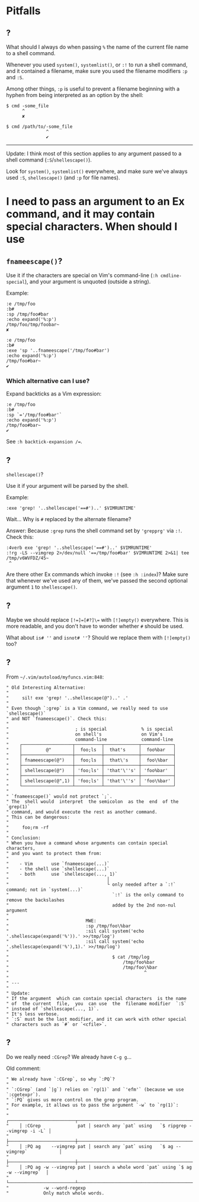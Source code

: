 # Pitfalls
## ?

What should I always do when passing `%` the name of the current file name to a shell command.

Whenever you  used `system()`, `systemlist()`, or  `:!` to run a  shell command,
and it contained a filename, make sure  you used the filename modifiers `:p` and
`:S`.

Among other things, `:p` is useful to prevent a filename beginning with a hyphen
from being interpreted as an option by the shell:

    $ cmd -some_file
          ^
          ✘

    $ cmd /path/to/-some_file
                   ^
                   ✔

---

Update: I think most of this section applies to any argument passed to a shell command (`:S`/`shellescape()`).

Look for `system()`, `systemlist()` everywhere,  and make sure we've always used
`:S`, `shellescape()` (and `:p` for file names).

##
# I need to pass an argument to an Ex command, and it may contain special characters.  When should I use
## `fnameescape()`?

Use it if the characters are special on Vim's command-line (`:h cmdline-special`),
and your argument is unquoted (outside a string).

Example:

    :e /tmp/foo
    :b#
    :sp /tmp/foo#bar
    :echo expand('%:p')
    /tmp/foo/tmp/foobar~
    ✘

    :e /tmp/foo
    :b#
    :exe 'sp '..fnameescape('/tmp/foo#bar')
    :echo expand('%:p')
    /tmp/foo#bar~
    ✔

### Which alternative can I use?

Expand backticks as a Vim expression:

    :e /tmp/foo
    :b#
    :sp `='/tmp/foo#bar'`
    :echo expand('%:p')
    /tmp/foo#bar~
    ✔

See `:h backtick-expansion /=`.

##
## ?

`shellescape()`?

Use it if your argument will be parsed by the shell.

Example:

    :exe 'grep! '..shellescape('==#')..' $VIMRUNTIME'

Wait...
Why is `#` replaced by the alternate filename?

Answer:
Because `:grep` runs the shell command set by `'grepprg'` via `:!`.
Check this:

    :4verb exe 'grep! '..shellescape('==#')..' $VIMRUNTIME'
    :!rg -LS --vimgrep 2>/dev/null '==/tmp/foo#bar' $VIMRUNTIME 2>&1| tee /tmp/v6WVFDZ/45~
     ^

Are there other Ex commands which invoke `:!` (see `:h :index`)?
Make sure that whenever we've used any of them, we've passed the second optional
argument `1` to `shellescape()`.

## ?

Maybe we should replace `[!=]=[#?]\=` with `[!]empty()` everywhere.
This is more readable, and you don't have to wonder whether `#` should be used.

What about `is# ''` and `isnot# ''`?
Should we replace them with `[!]empty()` too?

## ?

From `~/.vim/autoload/myfuncs.vim:848`:

    " Old Interesting Alternative:
    "
    "     sil! exe 'grep! '..shellescape(@")..' .'
    "
    " Even though `:grep` is a Vim command, we really need to use `shellescape()`
    " and NOT `fnameescape()`. Check this:
    "
    "                         ; is special             % is special
    "                         on shell's               on Vim's
    "                         command-line             command-line
    "    ┌───────────────────┬──────────┬─────────────┬────────────┐
    "    │         @"        │  foo;ls  │  that's     │  foo%bar   │
    "    ├───────────────────┼──────────┼─────────────┼────────────┤
    "    │ fnameescape(@")   │  foo;ls  │  that\'s    │  foo\%bar  │
    "    ├───────────────────┼──────────┼─────────────┼────────────┤
    "    │ shellescape(@")   │ 'foo;ls' │ 'that'\''s' │ 'foo%bar'  │
    "    ├───────────────────┼──────────┼─────────────┼────────────┤
    "    │ shellescape(@",1) │ 'foo;ls' │ 'that'\''s' │ 'foo\%bar' │
    "    └───────────────────┴──────────┴─────────────┴────────────┘
    "
    " `fnameescape()` would not protect `;`.
    " The  shell would  interpret  the semicolon  as the  end  of the  `grep(1)`
    " command, and would execute the rest as another command.
    " This can be dangerous:
    "
    "     foo;rm -rf
    "
    " Conclusion:
    " When you have a command whose arguments can contain special characters,
    " and you want to protect them from:
    "
    "    - Vim       use `fnameescape(...)`
    "    - the shell use `shellescape(...)`
    "    - both      use `shellescape(..., 1)`
    "                                     │
    "                                     └ only needed after a `:!` command; not in `system(...)`
    "                                       `:!` is the only command to remove the backslashes
    "                                       added by the 2nd non-nul argument
    "
    "                             MWE:
    "                             :sp /tmp/foo\%bar
    "                             :sil call system('echo '.shellescape(expand('%')).' >>/tmp/log')
    "                             :sil call system('echo '.shellescape(expand('%'),1).' >>/tmp/log')
    "
    "                                       $ cat /tmp/log
    "                                           /tmp/foo%bar
    "                                           /tmp/foo\%bar
    "                                                   ^
    "
    " ---
    "
    " Update:
    " If the argument  which can contain special characters  is the name
    " of  the current  file,  you  can use  the  filename modifier  `:S`
    " instead of `shellescape(..., 1)`.
    " It's less verbose.
    " `:S` must be the last modifier, and it can work with other special
    " characters such as `#` or `<cfile>`.

## ?

Do we really need `:CGrep`?
We already have `C-g g`...

Old comment:

    " We already have `:CGrep`, so why `:PQ`?
    "
    " `:CGrep` (and `|g`) relies on `rg(1)` and `'efm'` (because we use `:cgetexpr`).
    " `:PQ` gives us more control on the grep program.
    " For example, it allows us to pass the argument `-w` to `rg(1)`:
    "
    "    ┌─────────────────────────┬──────────────────────────────────────────────────────┐
    "    │ :CGrep              pat │ search any `pat` using   `$ ripgrep --vimgrep -i -L` │
    "    ├─────────────────────────┼──────────────────────────────────────────────────────┤
    "    │ :PQ ag    --vimgrep pat │ search any `pat` using   `$ ag --vimgrep`            │
    "    ├─────────────────────────┼──────────────────────────────────────────────────────┤
    "    │ :PQ ag -w --vimgrep pat │ search a whole word `pat` using `$ ag -w --vimgrep`  │
    "    └─────────────────────────┴──────────────────────────────────────────────────────┘
    "             -w --word-regexp
    "             Only match whole words.

